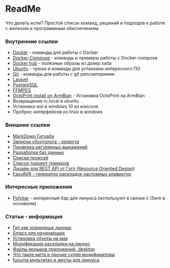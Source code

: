 # ReadMe
Что делать если? Простой список команд, решений и подходов к работе с железом и программным обеспечением.

### Внутренние ссылки
* [Docker](https://github.com/azretik/ReadMe/blob/master/docker/docker.md) - команды для работы с Docker
* [Docker-Compose](https://github.com/azretik/ReadMe/blob/master/docker/docker-compose.md) - команды и примеры работы с Docker-compose
* [Docker hub](https://github.com/azretik/ReadMe/blob/master/docker/docker-hub.md) - полезные образы из докер хаба
* [Ubuntu](https://github.com/azretik/ReadMe/blob/master/Ubuntu.md) - трюки и команды для установки интересного ПО
* [Git](https://github.com/azretik/ReadMe/blob/master/GIT.md) - команды для работы с git репозиториями
* [Laravel](https://github.com/azretik/ReadMe/blob/master/Laravel.md)
* [PostgreSQL](https://github.com/azretik/ReadMe/blob/master/PostgreSQL%2Cmd)
* [FFMPEG](https://github.com/azretik/ReadMe/blob/master/ffmpeg.md)
* [OctoPrint install on ArmBian](armbian-octoprint.md) - Установка OctoPrint на ArmBian
* Возвращение rc.local в ubuntu
* Установка wsl в windows 10 из консоли
* Проброс интерфейсов из linux в windows

### Внешние ссылки
* [MarkDown Гитхаба](https://guides.github.com/features/mastering-markdown/)
* [Записки убунтолога - редрута](https://gist.github.com/firefoxic/23c3ff262cb5790957e0ae23b748aaaa)
* [Проверка регулярных выражений](https://www.bl2.ru/programing/regular.html)
* [Разработка баз данных](https://www.dbdesigner.net/)
* [Списки проксей](http://spys.one/)
* [Список торрент трекеров](https://github.com/ngosang/trackerslist)
* [Дизайн для REST API от Гугл (Resource Oriented Design)](https://cloud.google.com/apis/design/resources)
* [EasyAVR - генератор раскладок кастомных клавиатур](https://github.com/dhowland/EasyAVR)

### Интересные приложения
* [Polybar](https://github.com/jaagr/polybar) - интересный бар для линукса (используют в связке с i3wm в основном)

### Статьи - информация
* [Гит как хранилище данных](https://habr.com/ru/post/317662/)
* [Emacs для начинающих](http://alexott.net/ru/writings/altlinux-emacs/)
* [Установка убунты на мак](https://habr.com/ru/post/207100/)
* [Модификация раскладки на линукс](https://habr.com/ru/post/222285/)
* [Файлы ярлыков приложений .desktop](https://pikabu.ru/story/faylyi_yarlyikov_prilozheniy_desktop_i_ikh_menyu_5291239)
* [Что такое мета и прочие супер модификаторы](https://ubuntu.voprosotvet.site/question/152174-chto-takoe-meta-syper-i-giper-kluchi/)
* [fusuma мультитач и жесты для линукса](https://italolelis.com/posts/multitouch-gestures-ubuntu-fusuma/)
